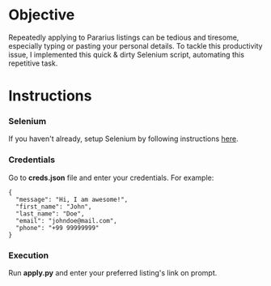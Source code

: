 # Objective

Repeatedly applying to Pararius listings can be tedious and tiresome, 
especially typing or pasting your personal details. To tackle this productivity 
issue, I implemented this quick & dirty Selenium script, automating this 
repetitive task.

# Instructions

### Selenium
If you haven't already, setup Selenium by following instructions 
[here](selenium_setup.md).

### Credentials
Go to **creds.json** file and enter your credentials. For example:

    {
      "message": "Hi, I am awesome!",
      "first_name": "John",
      "last_name": "Doe",
      "email": "johndoe@mail.com",
      "phone": "+99 99999999"
    }

### Execution
Run **apply.py** and enter your preferred listing's link on prompt.
